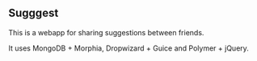 ## Sugggest

This is a webapp for sharing suggestions between friends.

It uses MongoDB + Morphia, Dropwizard + Guice and Polymer + jQuery.
